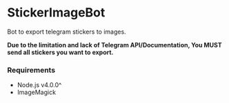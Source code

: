 StickerImageBot
===============

Bot to export telegram stickers to images.

**Due to the limitation and lack of Telegram API/Documentation, You MUST send all stickers you want to export.**

### Requirements

* Node.js v4.0.0^
* ImageMagick


